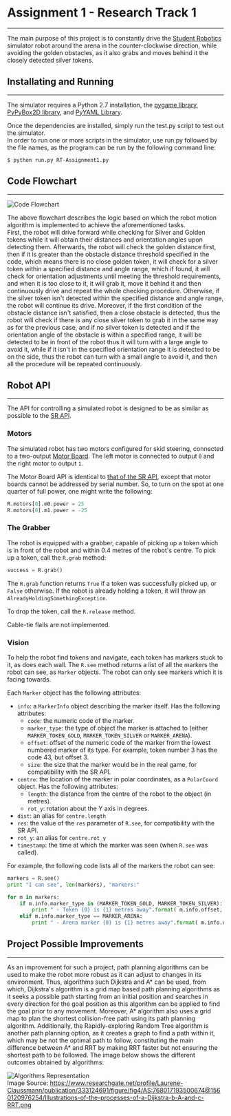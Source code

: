 # Assignment 1 - Research Track 1
---------------------------------
The  main purpose of this project is to constantly drive the [Student Robotics](https://studentrobotics.org/) simulator robot around the arena in the counter-clockwise direction, while avoiding the golden obstacles, as it also grabs and moves behind it the closely detected silver tokens.

## Installating and Running
---------------------------
The simulator requires a Python 2.7 installation, the [pygame library](https://www.pygame.org/news), [PyPyBox2D library](https://pypi.org/project/pypybox2d/2.1-r331/), and [PyYAML Library](https://pypi.org/project/PyYAML/).

Once the dependencies are installed, simply run the test.py script to test out the simulator.\
In order to run one or more scripts in the simulator, use run.py followed by the file names, as the program can be run by the following command line:
```
$ python run.py RT-Assignment1.py
```
## Code Flowchart
-----------------
![Code Flowchart](https://user-images.githubusercontent.com/79665691/142777103-0f692cef-b265-48c6-8288-090400cc5257.jpg)

The above flowchart describes the logic based on which the robot motion algorithm is implemented to achieve the aforementioned tasks.\
First, the robot will drive forward while checking for Silver and Golden tokens while it will obtain their distances and orientation angles upon detecting them. Afterwards, the robot will check the golden distance first, then if it is greater than the obstacle distance threshold specified in the code, which means there is no close golden token, it will check for a silver token within a specified distance and angle range, which if found, it will check for orientation adjustments until meeting the threshold requirements, and when it is too close to it, it will grab it, move it behind it and then continuously drive and repeat the whole checking procedure. Otherwise, if the silver token isn't detected within the specified distance and angle range, the robot will continue its drive. Moreover, if the first condition of the obstacle distance isn't satisfied, then a close obstacle is detected, thus the robot will check if there is any close silver token to grab it in the same way as for the previous case, and if no silver token is detected and if the orientation angle of the obstacle is within a specified range, it will be detected to be in front of the robot thus it will turn with a large angle to avoid it, while if it isn't in the specified orientation range it is detected to be on the side, thus the robot can turn with a small angle to avoid it, and then all the procedure will be repeated continuously.
## Robot API
------------

The API for controlling a simulated robot is designed to be as similar as possible to the [SR API][sr-api].

### Motors ###

The simulated robot has two motors configured for skid steering, connected to a two-output [Motor Board](https://studentrobotics.org/docs/kit/motor_board). The left motor is connected to output `0` and the right motor to output `1`.

The Motor Board API is identical to [that of the SR API](https://studentrobotics.org/docs/programming/sr/motors/), except that motor boards cannot be addressed by serial number. So, to turn on the spot at one quarter of full power, one might write the following:

```python
R.motors[0].m0.power = 25
R.motors[0].m1.power = -25
```

### The Grabber ###

The robot is equipped with a grabber, capable of picking up a token which is in front of the robot and within 0.4 metres of the robot's centre. To pick up a token, call the `R.grab` method:

```python
success = R.grab()
```

The `R.grab` function returns `True` if a token was successfully picked up, or `False` otherwise. If the robot is already holding a token, it will throw an `AlreadyHoldingSomethingException`.

To drop the token, call the `R.release` method.

Cable-tie flails are not implemented.

### Vision ###

To help the robot find tokens and navigate, each token has markers stuck to it, as does each wall. The `R.see` method returns a list of all the markers the robot can see, as `Marker` objects. The robot can only see markers which it is facing towards.

Each `Marker` object has the following attributes:

* `info`: a `MarkerInfo` object describing the marker itself. Has the following attributes:
  * `code`: the numeric code of the marker.
  * `marker_type`: the type of object the marker is attached to (either `MARKER_TOKEN_GOLD`, `MARKER_TOKEN_SILVER` or `MARKER_ARENA`).
  * `offset`: offset of the numeric code of the marker from the lowest numbered marker of its type. For example, token number 3 has the code 43, but offset 3.
  * `size`: the size that the marker would be in the real game, for compatibility with the SR API.
* `centre`: the location of the marker in polar coordinates, as a `PolarCoord` object. Has the following attributes:
  * `length`: the distance from the centre of the robot to the object (in metres).
  * `rot_y`: rotation about the Y axis in degrees.
* `dist`: an alias for `centre.length`
* `res`: the value of the `res` parameter of `R.see`, for compatibility with the SR API.
* `rot_y`: an alias for `centre.rot_y`
* `timestamp`: the time at which the marker was seen (when `R.see` was called).

For example, the following code lists all of the markers the robot can see:

```python
markers = R.see()
print "I can see", len(markers), "markers:"

for m in markers:
    if m.info.marker_type in (MARKER_TOKEN_GOLD, MARKER_TOKEN_SILVER):
        print " - Token {0} is {1} metres away".format( m.info.offset, m.dist )
    elif m.info.marker_type == MARKER_ARENA:
        print " - Arena marker {0} is {1} metres away".format( m.info.offset, m.dist )
```

[sr-api]: https://studentrobotics.org/docs/programming/sr/

## Project Possible Improvements
--------------------------------
As an improvement for such a project, path planning algorithms can be used to make the robot more robust as it can adjust to changes in its environment. Thus, algorithms such Dijkstra and A* can be used, from which,  Dijkstra's algorithm is a grid map based path planning algorithms as it seeks a possible path starting from an initial position and searches in every direction for the goal position as this algorithm can be applied to find the goal prior to any movement. Moreover, A* algorithm also uses a grid map to plan the shortest collision-free path using its path planning algorithm. Additionally, the Rapidly-exploring Random Tree algorithm is another path planning option, as it creates a graph to find a path within it, which may be not the optimal path to follow, constituting the main difference between A* and RRT by making RRT faster but not ensuring the shortest path to be followed. The image below shows the different outcomes obtained by algorithms:

![Algorithms Representation](https://www.researchgate.net/profile/Laurene-Claussmann/publication/333124691/figure/fig4/AS:768017193500674@1560120976254/Illustrations-of-the-processes-of-a-Dijkstra-b-A-and-c-RRT.png)\
Image Source: https://www.researchgate.net/profile/Laurene-Claussmann/publication/333124691/figure/fig4/AS:768017193500674@1560120976254/Illustrations-of-the-processes-of-a-Dijkstra-b-A-and-c-RRT.png
